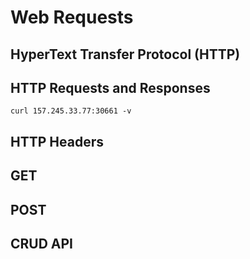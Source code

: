 # Web Requests

## HyperText Transfer Protocol (HTTP)

## HTTP Requests and Responses

```
curl 157.245.33.77:30661 -v
```



## HTTP Headers


## GET


## POST


## CRUD API

